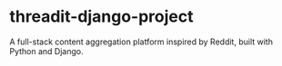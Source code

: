# threadit-django-project
A full-stack content aggregation platform inspired by Reddit, built with Python and Django.
